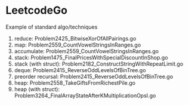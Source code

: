 # LeetcodeGo

Example of standard algo/techniques
1) reduce: Problem2425_BitwiseXorOfAllPairings.go
2) map: Problem2559_CountVowelStringsInRanges.go
3) accumulate: Problem2559_CountVowelStringsInRanges.go
4) stack: Problem1475_FinalPricesWithSpecialDiscountInShop.go
5) stack (with struct): Problem2182_ConstructStringWithRepeatLimit.go
6) deque: Problem2415_ReverseOddLevelsOfBinTree.go
7) preorder recursal: Problem2415_ReverseOddLevelsOfBinTree.go
8) heap: Problem2558_TakeGiftsFromRichestPile.go
9) heap (with struct): Problem3264_FinalArrayStateAfterKMultiplicationOpsI.go
